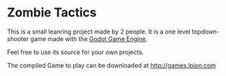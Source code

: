 # Zombie Tactics

This is a small leanring project made by 2 people. 
It is a one level topdown-shooter game made with the [Godot Game Engine](https://godotengine.org/).

Feel free to use its source for your own projects. 

The compiled Game to play can be downloaded at http://games.lpion.com
